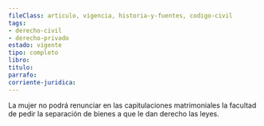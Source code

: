 ```yaml
---
fileClass: articulo, vigencia, historia-y-fuentes, codigo-civil
tags:
- derecho-civil
- derecho-privado
estado: vigente
tipo: completo
libro:
titulo:
parrafo:
corriente-juridica:
---
```

La mujer no podrá renunciar en las capitulaciones matrimoniales la facultad de pedir la separación de bienes a que le dan derecho las leyes.